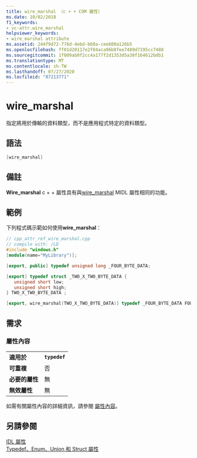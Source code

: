 ```yaml
---
title: wire_marshal （c + + COM 屬性）
ms.date: 10/02/2018
f1_keywords:
- vc-attr.wire_marshal
helpviewer_keywords:
- wire_marshal attribute
ms.assetid: 244f9d72-776d-4ebd-b60a-cee600a126b5
ms.openlocfilehash: ff01d20117e2f04aca96b0fee7489d7195cc7488
ms.sourcegitcommit: 1f009ab0f2cc4a177f2d1353d5a38f164612bdb1
ms.translationtype: MT
ms.contentlocale: zh-TW
ms.lasthandoff: 07/27/2020
ms.locfileid: "87213771"
---
```

# <a name="wire_marshal"></a>wire_marshal

指定將用於傳輸的資料類型，而不是應用程式特定的資料類型。

## <a name="syntax"></a>語法

```cpp
[wire_marshal]
```

## <a name="remarks"></a>備註

**Wire_marshal** c + + 屬性具有與[wire_marshal](/windows/win32/Midl/wire-marshal) MIDL 屬性相同的功能。

## <a name="example"></a>範例

下列程式碼示範如何使用**wire_marshal**：

```cpp
// cpp_attr_ref_wire_marshal.cpp
// compile with: /LD
#include "windows.h"
[module(name="MyLibrary")];

[export, public] typedef unsigned long _FOUR_BYTE_DATA;

[export] typedef struct _TWO_X_TWO_BYTE_DATA {
   unsigned short low;
   unsigned short high;
} TWO_X_TWO_BYTE_DATA ;

[export, wire_marshal(TWO_X_TWO_BYTE_DATA)] typedef _FOUR_BYTE_DATA FOUR_BYTE_DATA;
```

## <a name="requirements"></a>需求

### <a name="attribute-context"></a>屬性內容

|||
|-|-|
|**適用於**|**`typedef`**|
|**可重複**|否|
|**必要的屬性**|無|
|**無效屬性**|無|

如需有關屬性內容的詳細資訊，請參閱 [屬性內容](cpp-attributes-com-net.md#contexts)。

## <a name="see-also"></a>另請參閱

[IDL 屬性](idl-attributes.md)<br/>
[Typedef、Enum、Union 和 Struct 屬性](typedef-enum-union-and-struct-attributes.md)
